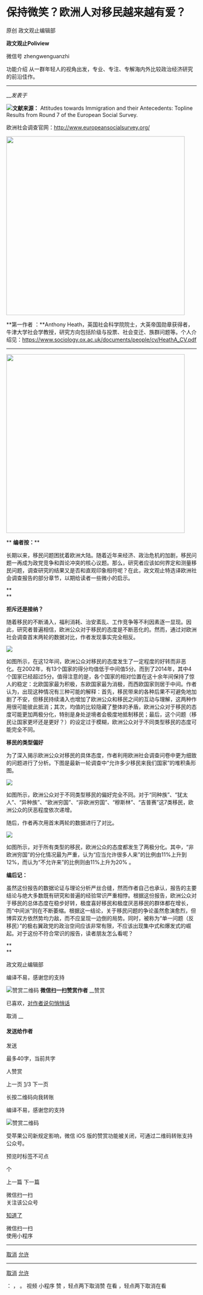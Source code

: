 

#  保持微笑？欧洲人对移民越来越有爱？

原创 政文观止编辑部  

**政文观止Poliview** 

微信号 zhengwenguanzhi

功能介绍 从一群年轻人的视角出发，专业、专注、专解海内外比较政治经济研究的前沿佳作。

____

___发表于_


![](/images/657/2.png)**文献来源：** Attitudes towards Immigration and their
Antecedents: Topline Results from Round 7 of the European Social Survey.

欧洲社会调查官网：http://www.europeansocialsurvey.org/

 **<img src='/images/657/3.png' width='472px' />**

 **第一作者 ：**Anthony
Heath，英国社会科学院院士，大英帝国勋章获得者，牛津大学社会学教授，研究方向包括阶级与投票、社会变迁、族群问题等。个人介绍见：https://www.sociology.ox.ac.uk/documents/people/cv/HeathA_CV.pdf

 ****

 **<img src='/images/657/4.png' width='472px' />**

 ** **编者按：****

长期以来，移民问题困扰着欧洲大陆。随着近年来经济、政治危机的加剧，移民问题一再成为政党竞争和舆论冲突的核心议题。那么，研究者应该如何界定和测量移民问题，调查研究的结果又是否和直观印象相符呢？在此，政文观止特选译欧洲社会调查报告的部分章节，以期给读者一些微小的启示。

 **  
**

 **拒斥还是接纳？**

随着移民的不断涌入，福利消耗、治安紊乱、工作竞争等不利因素逐一显现。因此，研究者普遍相信，欧洲公众对于移民的态度是不断恶化的。然而，通过对欧洲社会调查首末两轮的数据对比，作者发现事实完全相反。

![](/images/657/5.png)

如图所示，在这12年间，欧洲公众对移民的态度发生了一定程度的好转而非恶化。在2002年，有13个国家的得分均值低于中间值5分。而到了2014年，其中4个国家已经超过5分。值得注意的是，各个国家的相对位置在这十余年间保持了惊人的稳定：北欧国家最为积极，东欧国家最为消极，而西欧国家则居于中间。作者认为，出现这种情况有三种可能的解释：首先，移民带来的各种后果不可避免地加剧了不安，但移民持续涌入也增加了欧洲公众和移民之间的互动与理解，这两种作用很可能彼此抵消；其次，均值的比较隐藏了整体的矛盾，欧洲公众对于移民的态度可能更加两极分化，特别是身处逆境者会极度地抵制移民；最后，这个问题（移民让国家更坏还是更好？）的设定过于模糊，欧洲公众对于不同类型移民的态度可能完全不同。

**移民的类型偏好**

为了深入揭示欧洲公众对移民的具体态度，作者利用欧洲社会调查问卷中更为细致的问题进行了分析。下图是最新一轮调查中“允许多少移民来我们国家”的堆积条形图。

![](/images/657/6.png)

如图所示，欧洲公众对于不同类型移民的偏好完全不同。对于“同种族”、“犹太人”、“异种族”、“欧洲穷国”、“非欧洲穷国”、“穆斯林”、“吉普赛”这7类移民，欧洲公众的厌恶程度依次递增。

随后，作者再次用首末两轮的数据进行了对比。

![](/images/657/7.png)

如图所示，对于所有类型的移民，欧洲公众的态度都发生了两极分化。其中，“非欧洲穷国”的分化情况最为严重，认为“应当允许很多人来”的比例由11%上升到12%，而认为“不允许来”的比例则由11%上升为20%
。

**编后记：**

虽然这份报告的数据论证与理论分析严丝合缝，然而作者自己也承认，报告的主要结论与绝大多数既有研究和普遍的经验常识严重相悖。根据这份报告，欧洲公众对于移民的总体态度在稳步好转，极度喜好移民和极度厌恶移民的群体都在增长，而“中间派”则在不断萎缩。根据这一结论，关于移民问题的争论虽然愈演愈烈，但博弈双方依然势均力敌，而不应呈现一边倒的局势。同时，被称为“单一问题（反移民）”的极右翼政党的政治空间应该非常有限，不应该出现集中式和爆发式的崛起。对于这份不符合常识的报告，读者朋友怎么看呢？

 **  
**  



政文观止编辑部

编译不易，感谢您的支持

![赞赏二维码]() **微信扫一扫赞赏作者** __赞赏

已喜欢，[对作者说句悄悄话](javascript:;)

取消 __

#### 发送给作者

发送

最多40字，当前共字

[](javascript:;) 人赞赏

上一页 [1](javascript:;)/3 下一页

长按二维码向我转账

编译不易，感谢您的支持

![赞赏二维码]()

受苹果公司新规定影响，微信 iOS 版的赞赏功能被关闭，可通过二维码转账支持公众号。

预览时标签不可点



个

上一篇 下一篇



微信扫一扫  
关注该公众号

[知道了](javascript:;)

 微信扫一扫  
使用小程序

****

[取消](javascript:void\(0\);) [允许](javascript:void\(0\);)

****

[取消](javascript:void\(0\);) [允许](javascript:void\(0\);)

： ， 。 视频 小程序 赞 ，轻点两下取消赞 在看 ，轻点两下取消在看

